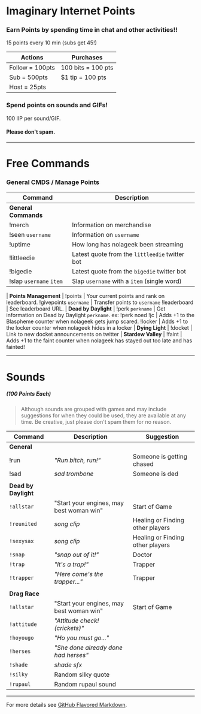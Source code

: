 # Imaginary Internet Points

### Earn Points by spending time in chat and other activities!!

15 points every 10 min (subs get 45!)

Actions | Purchases
------- | -------
Follow = 100pts | 100 bits = 100 pts
Sub = 500pts | $1 tip = 100 pts
Host = 25pts |
 
### Spend points on sounds and GIFs!

100 IIP per sound/GIF.

#### Please don't spam.
 
 ---
 
# Free Commands

### General CMDS / Manage Points

Command | Description 
------- | ------- 
**General Commands** |
!merch | Information on merchandise
!seen `username` | Information on `username`
!uptime | How long has nolageek been streaming
!littleedie | Latest quote from the `littleedie` twitter bot
!bigedie | Latest quote from the `bigedie` twitter bot
!slap `username` `item` | Slap `username` with a `item` (single word)
 | 
**Points Management** |
!points | Your current points and rank on leaderboard.
!givepoints `username` | Transfer points to `username` 
!leaderboard | See leaderboard URL.
 | 
**Dead by Daylight** |
!perk `perkname` | Get information on Dead by Daylight `perkname`. ex: !perk noed
!jc | Adds +1 to the Blaspheme counter when nolageek gets jump scared.
!locker | Adds +1 to the locker counter when nolageek hides in a locker
 | 
**Dying Light** |
!docket | Link to new docket announcements on twitter
 | 
**Stardew Valley** |
!faint | Adds +1 to the faint counter when nolageek has stayed out too late and has fainted!

---

# Sounds 
##### (100 Points Each)

> Although sounds are grouped with games and may include suggestions for when they could be used, they are available at any time. Be creative, just please don't spam them for no reason.

Command | Description | Suggestion
----- | ----- | -----
**General** | |
!run | *"Run bitch, run!"* | Someone is getting chased
!sad | *sad trombone* | Someone is ded
 | |
**Dead by Daylight** | |
`!allstar` | "Start your engines, may best woman win" | Start of Game
`!reunited` | *song clip* | Healing or Finding other players
`!sexysax` | *song clip* | Healing or Finding other players
`!snap` | *"snap out of it!"* | Doctor
`!trap` | *"It's a trap!"* | Trapper
`!trapper` | *"Here come's the trapper..."* | Trapper
  | |
**Drag Race** | |
`!allstar` | "Start your engines, may best woman win" | Start of Game
`!attitude` | *"Attitude check! (crickets)"* | 
`!hoyougo` | *"Ho you must go..."* | 
`!herses` | *"She done already done had herses"* | 
`!shade` | *shade sfx* | 
`!silky` | Random silky quote |
`!rupaul` | Random rupaul sound |

---

For more details see [GitHub Flavored Markdown](https://guides.github.com/features/mastering-markdown/).
